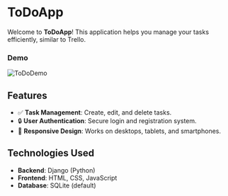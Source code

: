 # ToDoApp

Welcome to **ToDoApp**! This application helps you manage your tasks efficiently, similar to Trello.

### Demo
![ToDoDemo](https://github.com/user-attachments/assets/c20d0e4d-e1b6-4989-be77-a5e80579f8a8)


## Features

- ✅ **Task Management**: Create, edit, and delete tasks.
- 🔒 **User Authentication**: Secure login and registration system.
- 📱 **Responsive Design**: Works on desktops, tablets, and smartphones.

## Technologies Used

- **Backend**: Django (Python)
- **Frontend**: HTML, CSS, JavaScript
- **Database**: SQLite (default)
